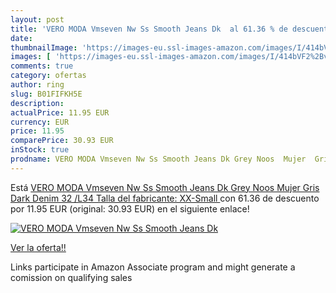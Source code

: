 ```yaml
---
layout: post
title: 'VERO MODA Vmseven Nw Ss Smooth Jeans Dk  al 61.36 % de descuento'
date: 
thumbnailImage: 'https://images-eu.ssl-images-amazon.com/images/I/414bVF2%2BvpL._SL200_.jpg'
images: [ 'https://images-eu.ssl-images-amazon.com/images/I/414bVF2%2BvpL._SL200_.jpg' ]
comments: true
category: ofertas
author: ring
slug: B01FIFKH5E
description:
actualPrice: 11.95 EUR
currency: EUR
price: 11.95
comparePrice: 30.93 EUR
inStock: true
prodname: VERO MODA Vmseven Nw Ss Smooth Jeans Dk Grey Noos  Mujer  Gris  Dark Denim   32 /L34  Talla del fabricante: XX-Small 
---
```


Está [VERO MODA Vmseven Nw Ss Smooth Jeans Dk Grey Noos  Mujer  Gris  Dark Denim   32 /L34  Talla del fabricante: XX-Small ](https://www.amazon.es/dp/B01FIFKH5E/?tag=tolees-21) con 61.36 de descuento por 11.95 EUR (original: 30.93 EUR) en el siguiente enlace!

[![VERO MODA Vmseven Nw Ss Smooth Jeans Dk ](https://images-eu.ssl-images-amazon.com/images/I/414bVF2%2BvpL._SL200_.jpg)](https://www.amazon.es/dp/B01FIFKH5E/?tag=tolees-21)

[Ver la oferta!!](https://www.amazon.es/dp/B01FIFKH5E/?tag=tolees-21)

Links participate in Amazon Associate program and might generate a comission on qualifying sales


